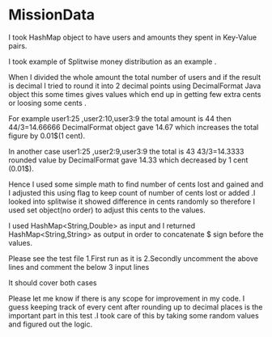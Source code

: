 # MissionData

I took HashMap object to have users and amounts they spent in Key-Value pairs.

I took example of Splitwise money distribution as an example .

When I divided the whole amount the total number of users and if the result is decimal I tried to round it into 2 decimal points using DecimalFormat Java object this some times gives values which end up in getting few extra cents or loosing some cents .

For example user1:25 ,user2:10,user3:9 the total amount is 44 then 44/3=14.66666 DecimalFormat object gave 14.67 which increases the total figure by 0.01$(1 cent).

In another case user1:25 ,user2:9,user3:9 the total is 43 43/3=14.3333 rounded value by DecimalFormat gave 14.33 which decreased by 1 cent (0.01$).

Hence I used some simple math to find number of cents lost and gained and I adjusted this using flag to keep count of number of cents lost or added .I looked into splitwise it showed difference in cents randomly so therefore I used set object(no order) to adjust this cents to the values.

I used HashMap<String,Double> as input and I returned  HashMap<String,String> as output in order to concatenate $ sign before the values.


Please see the test file 
1.First run as it is 
2.Secondly uncomment the above lines and comment the below 3 input lines

It should cover both cases

Please let me know if there is any scope for improvement in my code. I guess keeping track of every cent after rounding up to decimal places is the important part in this test .I took care of this by taking some random values and figured out the logic.


